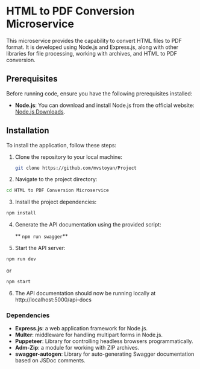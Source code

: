 # HTML to PDF Conversion Microservice

This microservice provides the capability to convert HTML files to PDF format. It is developed using Node.js and Express.js, along with other libraries for file processing, working with archives, and HTML to PDF conversion.

## Prerequisites

Before running code, ensure you have the following prerequisites installed:

- **Node.js**: You can download and install Node.js from the official website: [Node.js Downloads](https://nodejs.org/en/download/).

## Installation

To install the application, follow these steps:

1. Clone the repository to your local machine:

   ```bash
   git clone https://github.com/mvstoyan/Project
   ```

2. Navigate to the project directory:

```bash
cd HTML to PDF Conversion Microservice
```

3. Install the project dependencies:

```bash
npm install
```

4. Generate the API documentation using the provided script:

   ** `npm run swagger`**

5. Start the API server:

```bash
npm run dev
```
or 
```bash
npm start
```

6. The API documentation should now be running locally at http://localhost:5000/api-docs

### Dependencies
- **Express.js**:  a web application framework for Node.js.
- **Multer**: middleware for handling multipart forms in Node.js.
- **Puppeteer**: Library for controlling headless browsers programmatically.
- **Adm-Zip**: a module for working with ZIP archives.
- **swagger-autogen**: Library for auto-generating Swagger documentation based on JSDoc comments.

<!-- ## Live Demo

You can explore a live demo of the HTML to PDF Conversion Microservice hosted on Render.com:

- **Backend - Swagger-documentation:** [linkRender](linkRender) -->

<!-- ### Docker
```
docker build . -t your-dockerhub-name/convertHtmlToPdf
```
```
docker run -p 5000:8080  your-dockerhub-name/convertHtmlToPdf
``` -->
